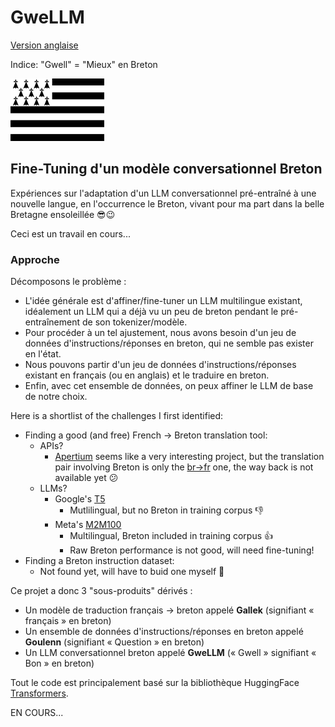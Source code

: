 # GweLLM

[Version anglaise](README.md)

Indice: "Gwell" = "Mieux" en Breton

![image](gwenadu.png)

## Fine-Tuning d'un modèle conversationnel Breton

Expériences sur l'adaptation d'un LLM conversationnel pré-entraîné à une nouvelle langue, en l'occurrence le Breton, vivant pour ma part dans la belle Bretagne ensoleillée :sunglasses::wink:

Ceci est un travail en cours...

### Approche

Décomposons le problème :
* L'idée générale est d'affiner/fine-tuner un LLM multilingue existant, idéalement un LLM qui a déjà vu un peu de breton pendant le pré-entraînement de son tokenizer/modèle.
* Pour procéder à un tel ajustement, nous avons besoin d'un jeu de données d'instructions/réponses en breton, qui ne semble pas exister en l'état.
* Nous pouvons partir d'un jeu de données d'instructions/réponses existant en français (ou en anglais) et le traduire en breton.
* Enfin, avec cet ensemble de données, on peux affiner le LLM de base de notre choix. 

Here is a shortlist of the challenges I first identified:
* Finding a good (and free) French -> Breton translation tool:
  * APIs?
    * [Apertium](https://www.apertium.org/) seems like a very interesting project, but the translation pair involving Breton is only the [br->fr](https://www.apertium.org/index.fra.html#?dir=bre-fra&q=Demat) one, the way back is not available yet :confused:
  * LLMs?
    * Google's [T5](https://huggingface.co/google-t5/t5-small)
      * Mutlilingual, but no Breton in training corpus :-1:
    * Meta's [M2M100](https://huggingface.co/facebook/m2m100_418M)
      * Multilingual, Breton included in training corpus :+1:
      * Raw Breton performance is not good, will need fine-tuning!
* Finding a Breton instruction dataset:
  * Not found yet, will have to buid one myself :muscle:

Ce projet a donc 3 "sous-produits" dérivés :
* Un modèle de traduction français -> breton appelé **Gallek** (signifiant « français » en breton)
* Un ensemble de données d'instructions/réponses en breton appelé **Goulenn** (signifiant « Question » en breton)
* Un LLM conversationnel breton appelé **GweLLM** (« Gwell » signifiant « Bon » en breton)

Tout le code est principalement basé sur la bibliothèque HuggingFace [Transformers](https://huggingface.co/docs/transformers/index).

EN COURS...